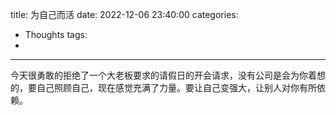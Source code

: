 title: 为自己而活
date: 2022-12-06 23:40:00
categories:
- Thoughts
tags:
-
---

今天很勇敢的拒绝了一个大老板要求的请假日的开会请求，没有公司是会为你着想的，要自己照顾自己，现在感觉充满了力量。要让自己变强大，让别人对你有所依赖。